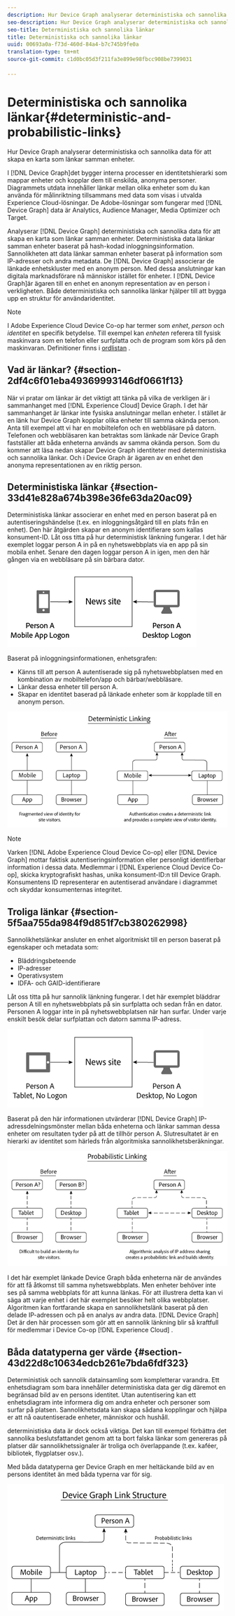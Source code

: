 ```yaml
---
description: Hur Device Graph analyserar deterministiska och sannolika data för att skapa en karta som länkar samman enheter.
seo-description: Hur Device Graph analyserar deterministiska och sannolika data för att skapa en karta som länkar samman enheter.
seo-title: Deterministiska och sannolika länkar
title: Deterministiska och sannolika länkar
uuid: 00693a0a-f73d-460d-84a4-b7c745b9fe0a
translation-type: tm+mt
source-git-commit: c1d0bc05d3f211fa3e899e98fbcc908be7399031

---
```



# Deterministiska och sannolika länkar{#deterministic-and-probabilistic-links}

Hur Device Graph analyserar deterministiska och sannolika data för att skapa en karta som länkar samman enheter.

I [!DNL Device Graph]det bygger interna processer en identitetshierarki som mappar enheter och kopplar dem till enskilda, anonyma personer. Diagrammets utdata innehåller länkar mellan olika enheter som du kan använda för målinriktning tillsammans med data som visas i utvalda Experience Cloud-lösningar. De Adobe-lösningar som fungerar med [!DNL Device Graph] data är Analytics, Audience Manager, Media Optimizer och Target.

Analyserar [!DNL Device Graph] deterministiska och sannolika data för att skapa en karta som länkar samman enheter. Deterministiska data länkar samman enheter baserat på hash-kodad inloggningsinformation. Sannolikheten att data länkar samman enheter baserat på information som IP-adresser och andra metadata. De [!DNL Device Graph] associerar de länkade enhetskluster med en anonym person. Med dessa anslutningar kan digitala marknadsförare nå människor istället för enheter. I [!DNL Device Graph]är ägaren till en enhet en anonym representation av en person i verkligheten. Både deterministiska och sannolika länkar hjälper till att bygga upp en struktur för användaridentitet.

>[!NOTE]
>
>I Adobe Experience Cloud Device Co-op har termer som *enhet*, *person* och *identitet* en specifik betydelse. Till exempel kan *enheten* referera till fysisk maskinvara som en telefon eller surfplatta och de program som körs på den maskinvaran. Definitioner finns i [ordlistan](../glossary.md#glossgroup-0f47d7fbd76c4759801f565f341a386c) .

## Vad är länkar? {#section-2df4c6f01eba49369993146df0661f13}

När vi pratar om länkar är det viktigt att tänka på vilka de verkligen är i sammanhanget med [!DNL Experience Cloud] Device Graph. I det här sammanhanget är länkar inte fysiska anslutningar mellan enheter. I stället är en länk hur Device Graph kopplar olika enheter till samma okända person. Anta till exempel att vi har en mobiltelefon och en webbläsare på datorn. Telefonen och webbläsaren kan betraktas som länkade när Device Graph fastställer att båda enheterna används av samma okända person. Som du kommer att läsa nedan skapar Device Graph identiteter med deterministiska och sannolika länkar. Och i Device Graph är ägaren av en enhet den anonyma representationen av en riktig person.

## Deterministiska länkar {#section-33d41e828a674b398e36fe63da20ac09}

Deterministiska länkar associerar en enhet med en person baserat på en autentiseringshändelse (t.ex. en inloggningsåtgärd till en plats från en enhet). Den här åtgärden skapar en anonym identifierare som kallas konsument-ID. Låt oss titta på hur deterministisk länkning fungerar. I det här exemplet loggar person A in på en nyhetswebbplats via en app på sin mobila enhet. Senare den dagen loggar person A in igen, men den här gången via en webbläsare på sin bärbara dator.

![](assets/link1.png)

Baserat på inloggningsinformationen, enhetsgrafen:

* Känns till att person A autentiserade sig på nyhetswebbplatsen med en kombination av mobiltelefon/app och bärbar/webbläsare.
* Länkar dessa enheter till person A.
* Skapar en identitet baserad på länkade enheter som är kopplade till en anonym person.

![](assets/link2.png)

>[!NOTE]
>
>Varken [!DNL Adobe Experience Cloud Device Co-op] eller [!DNL Device Graph] mottar faktisk autentiseringsinformation eller personligt identifierbar information i dessa data. Medlemmar i [!DNL Experience Cloud Device Co-op], skicka kryptografiskt hashas, unika konsument-ID:n till Device Graph. Konsumentens ID representerar en autentiserad användare i diagrammet och skyddar konsumenternas integritet.

## Troliga länkar {#section-5f5aa755da984f9d851f7cb380262998}

Sannolikhetslänkar ansluter en enhet algoritmiskt till en person baserat på egenskaper och metadata som:

* Bläddringsbeteende
* IP-adresser
* Operativsystem
* IDFA- och GAID-identifierare

Låt oss titta på hur sannolik länkning fungerar. I det här exemplet bläddrar person A till en nyhetswebbplats på sin surfplatta och sedan från en dator. Personen A loggar inte in på nyhetswebbplatsen när han surfar. Under varje enskilt besök delar surfplattan och datorn samma IP-adress.

![](assets/link3.png)

Baserat på den här informationen utvärderar [!DNL Device Graph] IP-adressdelningsmönster mellan båda enheterna och länkar samman dessa enheter om resultaten tyder på att de tillhör person A. Slutresultatet är en hierarki av identitet som härleds från algoritmiska sannolikhetsberäkningar.

![](assets/link4.png)

I det här exemplet länkade Device Graph båda enheterna när de användes för att få åtkomst till samma nyhetswebbplats. Men enheter behöver inte ses på samma webbplats för att kunna länkas. För att illustrera detta kan vi säga att varje enhet i det här exemplet besöker helt olika webbplatser. Algoritmen kan fortfarande skapa en sannolikhetslänk baserat på den delade IP-adressen och på en analys av andra data. [!DNL Device Graph] Det är den här processen som gör att en sannolik länkning blir så kraftfull för medlemmar i Device Co-op [!DNL Experience Cloud] .

## Båda datatyperna ger värde {#section-43d22d8c10634edcb261e7bda6fdf323}

Deterministisk och sannolik datainsamling som kompletterar varandra. Ett enhetsdiagram som bara innehåller deterministiska data ger dig däremot en begränsad bild av en persons identitet. Utan autentisering kan ett enhetsdiagram inte informera dig om andra enheter och personer som surfar på platsen. Sannolikhetsdata kan skapa sådana kopplingar och hjälpa er att nå oautentiserade enheter, människor och hushåll.

deterministiska data är dock också viktiga. Det kan till exempel förbättra det sannolika beslutsfattandet genom att ta bort falska länkar som genereras på platser där sannolikhetssignaler är troliga och överlappande (t.ex. kaféer, bibliotek, flygplatser osv.).

Med båda datatyperna ger Device Graph en mer heltäckande bild av en persons identitet än med båda typerna var för sig.

![](assets/link5.png)

